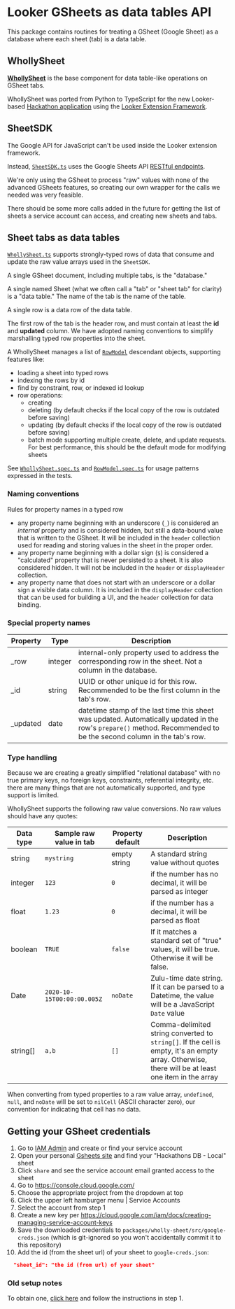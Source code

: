 # Looker GSheets as data tables API

This package contains routines for treating a GSheet (Google Sheet) as a database where each sheet (tab) is a data table.

## WhollySheet

[**WhollySheet**](src/WhollySheet.ts) is the base component for data table-like operations on GSheet tabs.

WhollySheet was ported from Python to TypeScript for the new Looker-based [Hackathon application](../../packages/hackathon) using the [Looker Extension Framework](https://docs.looker.com/data-modeling/extension-framework/extension-framework-intro).

## SheetSDK

The Google API for JavaScript can't be used inside the Looker extension framework.

Instead, [`SheetSDK.ts`](src/SheetSDK.ts) uses the Google Sheets API [RESTful endpoints](https://developers.google.com/sheets/api/reference/rest).

We're only using the GSheet to process "raw" values with none of the advanced GSheets features, so creating our own wrapper for the calls we needed was very feasible.

There should be some more calls added in the future for getting the list of sheets a service account can access, and creating new sheets and tabs.

## Sheet tabs as data tables

[`WhollySheet.ts`](src/WhollySheet.ts) supports strongly-typed rows of data that consume and update the raw value arrays used in the `SheetSDK`.

A single GSheet document, including multiple tabs, is the "database."

A single named Sheet (what we often call a "tab" or "sheet tab" for clarity) is a "data table." The name of the tab is the name of the table.

A single row is a data row of the data table.

The first row of the tab is the header row, and must contain at least the **id** and **updated** column. We have adopted naming conventions to simplify marshalling typed row properties into the sheet.

A WhollySheet manages a list of [`RowModel`](src/RowModel.ts) descendant objects, supporting features like:

- loading a sheet into typed rows
- indexing the rows by id
- find by constraint, row, or indexed id lookup
- row operations:
  - creating
  - deleting (by default checks if the local copy of the row is outdated before saving)
  - updating (by default checks if the local copy of the row is outdated before saving)
  - batch mode supporting multiple create, delete, and update requests. For best performance, this should be the default mode for modifying sheets

See [`WhollySheet.spec.ts`](src/WhollySheet.spec.ts) and [`RowModel.spec.ts`](src/RowModel.spec.ts) for usage patterns expressed in the tests.

### Naming conventions

Rules for property names in a typed row

- any property name beginning with an underscore (`_`) is considered an _internal_ property and is considered hidden, but still a data-bound value that is written to the GSheet. It will be included in the `header` collection used for reading and storing values in the sheet in the proper order.
- any property name beginning with a dollar sign (`$`) is considered a "calculated" property that is never persisted to a sheet. It is also considered hidden. It will not be included in the `header` or `displayHeader` collection.
- any property name that does not start with an underscore or a dollar sign a visible data column. It is included in the `displayHeader` collection that can be used for building a UI, and the `header` collection for data binding.

### Special property names

| Property  | Type    | Description                                                                                                                                                          |
| --------- | ------- | -------------------------------------------------------------------------------------------------------------------------------------------------------------------- |
| \_row     | integer | internal-only property used to address the corresponding row in the sheet. Not a column in the database.                                                             |
| \_id      | string  | UUID or other unique id for this row. Recommended to be the first column in the tab's row.                                                                           |
| \_updated | date    | datetime stamp of the last time this sheet was updated. Automatically updated in the row's `prepare()` method. Recommended to be the second column in the tab's row. |

### Type handling

Because we are creating a greatly simplified "relational database" with no true primary keys, no foreign keys, constraints, referential integrity, etc. there are many things that are not automatically supported, and type support is limited.

WhollySheet supports the following raw value conversions. No raw values should have any quotes:

| Data type | Sample raw value in tab    | Property default | Description                                                                                                                                        |
| --------- | -------------------------- | ---------------- | -------------------------------------------------------------------------------------------------------------------------------------------------- |
| string    | `mystring`                 | empty string     | A standard string value without quotes                                                                                                             |
| integer   | `123`                      | `0`              | if the number has no decimal, it will be parsed as integer                                                                                         |
| float     | `1.23`                     | `0`              | if the number has a decimal, it will be parsed as float                                                                                            |
| boolean   | `TRUE`                     | `false`          | If it matches a standard set of "true" values, it will be true. Otherwise it will be false.                                                        |
| Date      | `2020-10-15T00:00:00.005Z` | `noDate`         | Zulu-time date string. If it can be parsed to a Datetime, the value will be a JavaScript `Date` value                                              |
| string[]  | `a,b`                      | `[]`             | Comma-delimited string converted to `string[]`. If the cell is empty, it's an empty array. Otherwise, there will be at least one item in the array |

When converting from typed properties to a raw value array, `undefined`, `null`, and `noDate` will be set to `nilCell` (ASCII character zero), our convention for indicating that cell has no data.

## Getting your GSheet credentials

1. Go to [IAM Admin](https://console.cloud.google.com/projectselector2/iam-admin/serviceaccounts?supportedpurview=project) and create or find your service account
1. Open your personal [Gsheets site](https://sheets.google.com) and find your "Hackathons DB - Local" sheet
1. Click `share` and see the service account email granted access to the sheet
1. Go to https://console.cloud.google.com/
1. Choose the appropriate project from the dropdown at top
1. Click the upper left hamburger menu | Service Accounts
1. Select the account from step 1
1. Create a new key per https://cloud.google.com/iam/docs/creating-managing-service-account-keys
1. Save the downloaded credentials to `packages/wholly-sheet/src/google-creds.json` (which is git-ignored so you won't accidentally commit it to this repository)
1. Add the id (from the sheet url) of your sheet to `google-creds.json`:

```json
  "sheet_id": "the id (from url) of your sheet"
```

### Old setup notes

To obtain one, [click here](https://developers.google.com/sheets/api/quickstart/js) and follow the instructions in step 1.
